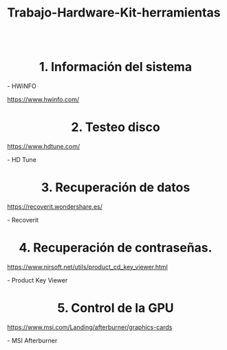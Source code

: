 # Trabajo-Hardware-Kit-herramientas

<br>
<br>

<h1 align="center">1. Información del sistema<a name="Conclusiones"></a></h1>
<p>- HWiNFO</p>
<a href="">https://www.hwinfo.com/</a>


<h1 align="center">2. Testeo disco<a name="Conclusiones"></a></h1>
<a href="">https://www.hdtune.com/</a>
<p>- HD Tune</p>

<h1 align="center">3. Recuperación de datos
<a name="Conclusiones"></a></h1>
<a href="">https://recoverit.wondershare.es/</a>
<p>- Recoverit</p>

<h1 align="center">4. Recuperación de contraseñas.<a name="Conclusiones"></a></h1>
<a href="">https://www.nirsoft.net/utils/product_cd_key_viewer.html</a>
<p>- Product Key Viewer</p>

<h1 align="center">5. Control de la GPU<a name="Conclusiones"></a></h1>
<a href="">https://www.msi.com/Landing/afterburner/graphics-cards</a>
<p> - MSI Afterburner</p>
